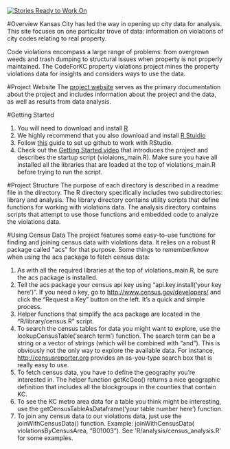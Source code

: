 [![Stories Ready to Work On](https://badge.waffle.io/zmon/Property-Violations-Settlement.svg?label=ready&title=Cards%20Ready%20To%20Work%20On)](https://waffle.io/zmon/Property-Violations-Settlement)

#Overview
Kansas City has led the way in opening up city data for analysis. This site focuses on one particular trove of data: information on violations of city codes relating to real property.

Code violations encompass a large range of problems: from overgrown weeds and trash dumping to structural issues when property is not properly maintained. The CodeForKC property violations project mines the property violations data for insights and considers ways to use the data.

#Project Website
The [project website](http://codeforkc.org/Property-Violations-Settlement/) serves as the primary documentation about the project and includes information about the project and the data, as well as results from data analysis.

#Getting Started
1. You will need to download and install [R](https://www.r-project.org/)
2. We highly recommend that you also download and install [R Stuidio](https://www.rstudio.com/products/rstudio/)
3. Follow [this](https://support.rstudio.com/hc/en-us/articles/200532077-Version-Control-with-Git-and-SVN) guide to set up github to work with RStudio. 
4. Check out the [Getting Started video](https://www.youtube.com/watch?v=xVjcfoTJBIM) that introduces the project and describes the startup script (violaions_main.R). Make sure you have all installed all the libraries that are loaded at the top of violations_main.R before trying to run the script.

#Project Structure
The purpose of each directory is described in a readme file in the directory. The R directory specifically includes two subdirectories: library and analysis. The library directory contains utility scripts that define functions for working with violations data. The analysis directory contains scripts that attempt to use those functions and embedded code to analyze the violations data.

#Using Census Data
The project features some easy-to-use functions for finding and joining census data with violations data. It relies on a robust R package called "acs" for that purpose. Some things to remember/know when using the acs package to fetch census data:

1. As with all the required libraries at the top of violations_main.R, be sure the acs package is installed.
2. Tell the acs package your census api key using “api.key.install(‘your key here’)”. If you need a key, go to http://www.census.gov/developers/ and click the “Request a Key” button on the left. It’s a quick and simple process.
3. Helper functions that simplify the acs package are located in the “R/library/census.R” script.
4. To search the census tables for data you might want to explore, use the lookupCensusTable(‘search term’) function. The search term can be a string or a vector of strings (which will be combined with “and”). This is obviously not the only way to explore the available data. For instance, http://censusreporter.org provides an as-you-type search box that is really easy to use.
5. To fetch census data, you have to define the geography you’re interested in. The helper function getKcGeo() returns a nice geographic definition that includes all the blockgroups in the counties that contain KC.
6. To see the KC metro area data for a table you think might be interesting, use the getCensusTableAsDataframe(‘your table number here’) function.
7. To join any census data to our violations data, just use the joinWithCensusData() function. Example: joinWithCensusData( violationsByCensusArea, “B01003”). See 'R/analysis/census_analysis.R' for some examples.
